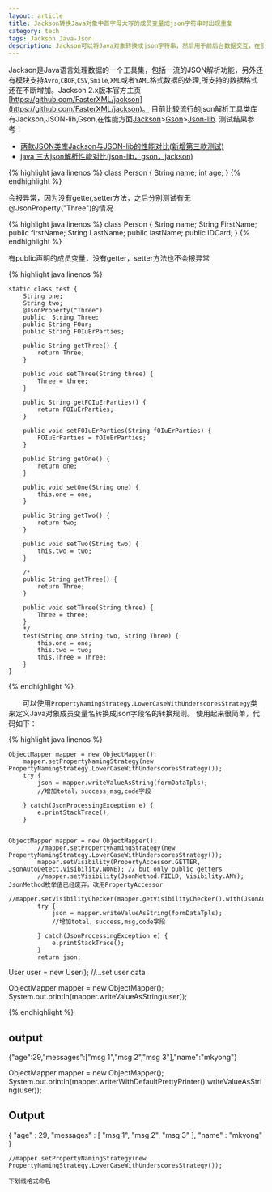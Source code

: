 ```yaml
---
layout: article
title: Jackson转换Java对象中首字母大写的成员变量成json字符串时出现重复
category: tech
tags: Jackson Java-Json
description: Jackson可以将Java对象转换成json字符串，然后用于前后台数据交互，在使用过程中发现当Java成员变量首字母是大写时，例如Name="me",json中会出现name和Name两个字段，造成数据冗余
---
```


Jackson是Java语言处理数据的一个工具集，包括一流的JSON解析功能，另外还有模块支持`Avro`,`CBOR`,`CSV`,`Smile`,`XML`或者`YAML`格式数据的处理,所支持的数据格式还在不断增加。Jackson 2.x版本官方主页[https://github.com/FasterXML/jackson](https://github.com/FasterXML/jackson)。
目前比较流行的json解析工具类库有Jackson,JSON-lib,Gson,在性能方面[Jackson](https://github.com/FasterXML/jackson)>[Gson](http://code.google.com/p/google-gson/)>[Json-lib](http://json-lib.sourceforge.net/).
测试结果参考：

- [两款JSON类库Jackson与JSON-lib的性能对比(新增第三款测试)](http://wangym.iteye.com/blog/738933)
- [java 三大json解析性能对比(json-lib，gson，jackson)](http://blog.chinaunix.net/uid-26209648-id-3889935.html)

{% highlight java linenos %}
    class Person {
        String name;
        int age;
    }
{% endhighlight %}

会报异常，因为没有getter,setter方法，之后分别测试有无@JsonProperty("Three")的情况

{% highlight java linenos %}
    class Person {
        String name;
        String FirstName;
        public firstName;
        String LastName;
        public lastName;
        public IDCard;
    }
{% endhighlight %}

有public声明的成员变量，没有getter，setter方法也不会报异常

{% highlight java linenos %}

    static class test {    
    	String one;    	
    	String two;    	
    	@JsonProperty("Three")
        public	String Three;
        public String FOur;
    	public String FOIuErParties; 
    	   	
		public String getThree() {
			return Three;
		}
		
		public void setThree(String three) {
			Three = three;
		}
		
		public String getFOIuErParties() {
			return FOIuErParties;
		}
		
		public void setFOIuErParties(String fOIuErParties) {
			FOIuErParties = fOIuErParties;
		}

		public String getOne() {
			return one;
		}

		public void setOne(String one) {
			this.one = one;
		}

		public String getTwo() {
			return two;
		}

		public void setTwo(String two) {
			this.two = two;
		}

        /*		
        public String getThree() {
			return Three;
		}

		public void setThree(String three) {
			Three = three;
		}
        */
		test(String one,String two, String Three) {
    		this.one = one;
    		this.two = two;
    		this.Three = Three;
    	}
    }
{% endhighlight %}

　　可以使用`PropertyNamingStrategy.LowerCaseWithUnderscoresStrategy`类来定义Java对象成员变量名转换成json字段名的转换规则。
使用起来很简单，代码如下：

{% highlight java linenos %}

    ObjectMapper mapper = new ObjectMapper();
    	mapper.setPropertyNamingStrategy(new PropertyNamingStrategy.LowerCaseWithUnderscoresStrategy());
		try {
			json = mapper.writeValueAsString(formDataTpls);
			//增加total，success,msg,code字段
			
		} catch(JsonProcessingException e) {
			e.printStackTrace();
		}


    ObjectMapper mapper = new ObjectMapper();
        	//mapper.setPropertyNamingStrategy(new PropertyNamingStrategy.LowerCaseWithUnderscoresStrategy());
        	mapper.setVisibility(PropertyAccessor.GETTER, JsonAutoDetect.Visibility.NONE); // but only public getters
        	//mapper.setVisibility(JsonMethod.FIELD, Visibility.ANY);  JsonMethod枚举值已经废弃，改用PropertyAccessor
        	//mapper.setVisibilityChecker(mapper.getVisibilityChecker().with(JsonAutoDetect.Visibility.NONE));
    		try {
    			json = mapper.writeValueAsString(formDataTpls);
    			//增加total，success,msg,code字段
    			
    		} catch(JsonProcessingException e) {
    			e.printStackTrace();
    		}
        	return json;


 User user = new User();
 //...set user data
 
 ObjectMapper mapper = new ObjectMapper();
 System.out.println(mapper.writeValueAsString(user));
 
{% endhighlight %}

## output
 {"age":29,"messages":["msg 1","msg 2","msg 3"],"name":"mkyong"}
 
 ObjectMapper mapper = new ObjectMapper();
   System.out.println(mapper.writerWithDefaultPrettyPrinter().writeValueAsString(user));
   
## Output
   
   {
     "age" : 29,
     "messages" : [ "msg 1", "msg 2", "msg 3" ],
     "name" : "mkyong"
   }
   
   	//mapper.setPropertyNamingStrategy(new PropertyNamingStrategy.LowerCaseWithUnderscoresStrategy());
   	
   	下划线格式命名
